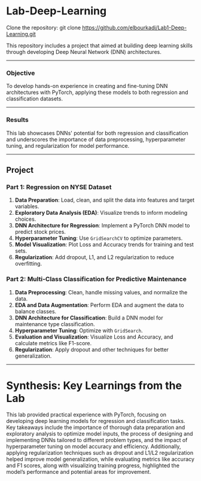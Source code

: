 # Lab-Deep-Learning

Clone the repository: git clone https://github.com/elbourkadi/Lab1-Deep-Learning.git


This repository includes a project that aimed at building deep learning skills through developing Deep Neural Network (DNN) architectures.


-------

### Objective
To develop hands-on experience in creating and fine-tuning DNN architectures with PyTorch, applying these models to both regression and classification datasets.

-------

### Results
This lab showcases DNNs' potential for both regression and classification and underscores the importance of data preprocessing, hyperparameter tuning, and regularization for model performance.


-----------------------------------------------------------------------------------------------------

## Project 

### Part 1: Regression on NYSE Dataset

1. **Data Preparation**: Load, clean, and split the data into features and target variables.
2. **Exploratory Data Analysis (EDA)**: Visualize trends to inform modeling choices.
3. **DNN Architecture for Regression**: Implement a PyTorch DNN model to predict stock prices.
4. **Hyperparameter Tuning**: Use `GridSearchCV` to optimize parameters.
5. **Model Visualization**: Plot Loss and Accuracy trends for training and test sets.
6. **Regularization**: Add dropout, L1, and L2 regularization to reduce overfitting.

### Part 2: Multi-Class Classification for Predictive Maintenance

1. **Data Preprocessing**: Clean, handle missing values, and normalize the data.
2. **EDA and Data Augmentation**: Perform EDA and augment the data to balance classes.
3. **DNN Architecture for Classification**: Build a DNN model for maintenance type classification.
4. **Hyperparameter Tuning**: Optimize with `GridSearch`.
5. **Evaluation and Visualization**: Visualize Loss and Accuracy, and calculate metrics like F1-score.
6. **Regularization**: Apply dropout and other techniques for better generalization.

------------------------------------------------------------------------------------------------------


# Synthesis: Key Learnings from the Lab

This lab provided practical experience with PyTorch, focusing on developing deep learning models for regression and classification tasks. Key takeaways include the importance of thorough data preparation and exploratory analysis to optimize model inputs, the process of designing and implementing DNNs tailored to different problem types, and the impact of hyperparameter tuning on model accuracy and efficiency. Additionally, applying regularization techniques such as dropout and L1/L2 regularization helped improve model generalization, while evaluating metrics like accuracy and F1 scores, along with visualizing training progress, highlighted the model’s performance and potential areas for improvement.
